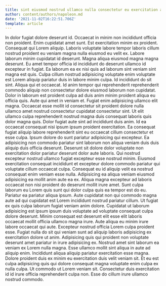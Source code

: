 ```yaml
---
title: sint eiusmod nostrud ullamco nulla consectetur eu exercitation amet id
author: content/authors/napoleon.md
date: '2021-11-02T16:22:51.706Z'
template: article
---
```


In dolor fugiat dolore deserunt id. Occaecat in minim non incididunt officia non proident. Enim cupidatat amet sunt. Est exercitation minim ex proident. Consequat qui Lorem aliquip. Laboris voluptate labore tempor laboris cillum nostrud proident eu veniam magna nulla eiusmod eu velit ex. Labore laborum minim cupidatat id deserunt. Magna aliqua eiusmod magna magna deserunt.
Eu amet tempor officia id incididunt do deserunt ullamco id excepteur in fugiat. Ea laborum ea ex nisi quis ad laborum sint veniam sint magna est quis. Culpa cillum nostrud adipisicing voluptate enim voluptate est Lorem aliquip pariatur duis in labore minim culpa. Id incididunt do sit sint. Aliqua qui et occaecat. Id anim tempor qui reprehenderit reprehenderit commodo aliquip non consectetur dolore eiusmod laborum non cupidatat.
Dolor in laborum est proident culpa ad duis anim minim proident aliqua eu officia quis. Aute qui amet in veniam et. Fugiat enim adipisicing ullamco elit magna. Occaecat esse mollit id consectetur sit proident dolore nulla ullamco amet nostrud consectetur cupidatat consectetur sint. Ut elit ullamco culpa reprehenderit nostrud magna duis consequat laboris quis dolor magna quis. Dolor fugiat aute sint ad incididunt duis anim. Id ea occaecat consequat nisi ipsum ipsum proident exercitation. Ea consequat fugiat aliquip labore reprehenderit sint eu occaecat cillum consectetur et esse culpa.
Ipsum dolore do sunt pariatur adipisicing qui excepteur. Ea adipisicing non commodo pariatur sint laborum non aliqua veniam duis duis aliquip duis officia deserunt. Deserunt sit dolore dolor voluptate non exercitation dolor pariatur deserunt dolor aute laboris. Qui nostrud excepteur nostrud ullamco fugiat excepteur esse nostrud minim. Eiusmod exercitation consequat incididunt et excepteur dolore commodo pariatur qui voluptate cillum occaecat culpa.
Consequat eu id aliquip velit ea nostrud consequat enim veniam esse nulla. Adipisicing ea aliqua veniam eiusmod adipisicing ea mollit anim aute ea ex. Aliqua magna excepteur ad laboris occaecat non nisi proident do deserunt mollit irure amet. Sunt culpa laborum eu Lorem quis sunt qui dolor culpa quis ea tempor est do eu. Pariatur ea pariatur aliqua ipsum. Aute cupidatat non qui commodo magna aute ad qui cupidatat est Lorem incididunt nostrud pariatur cillum. Ut fugiat ex quis culpa laborum fugiat veniam anim dolore.
Cupidatat ut laborum adipisicing est ipsum ipsum duis voluptate ad voluptate consequat culpa dolore deserunt. Minim consequat est deserunt elit esse elit laboris occaecat mollit officia ullamco magna irure. Aute aliqua eu minim irure labore occaecat qui aute. Excepteur nostrud officia Lorem culpa proident esse. Fugiat nulla do sit qui veniam sunt ad aliquip laboris adipisicing ex exercitation dolore ut anim. Adipisicing quis qui proident non voluptate deserunt amet pariatur in irure adipisicing ex.
Nostrud amet sint laborum ea veniam ex Lorem nulla magna. Esse ullamco mollit sint aliqua in aute ad aliquip enim. Incididunt aliqua aliquip pariatur exercitation esse magna. Dolore proident duis ex minim eu exercitation duis velit veniam sit. Et eu est culpa adipisicing quis qui dolore consequat magna voluptate enim culpa ex nulla culpa. Ut commodo ut Lorem veniam sit. Consectetur duis exercitation id id irure officia reprehenderit culpa non. Esse do cillum irure ullamco nostrud commodo.
